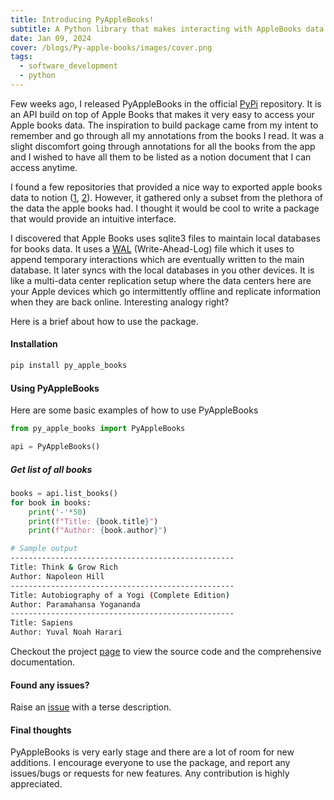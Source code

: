 ```yaml
---
title: Introducing PyAppleBooks!
subtitle: A Python library that makes interacting with AppleBooks data easy.
date: Jan 09, 2024
cover: /blogs/Py-apple-books/images/cover.png
tags:
  - software_development
  - python
---
```


Few weeks ago, I released PyAppleBooks in the official [PyPi](https://pypi.org/project/py-apple-books/) repository. It is an API build on top of Apple Books that makes it very easy to access your Apple books data. The inspiration to build package came from my intent to remember and go through all my annotations from the books I read. It was a slight discomfort going through annotations for all the books from the app and I wished to have all them to be listed as a notion document that I can access anytime.

I found a few repositories that provided a nice way to exported apple books data to notion ([1](https://github.com/subhamX/notion-easy-export), [2](https://github.com/matttrent/ibooks-highlights)). However, it gathered only a subset from the plethora of the data the apple books had. I thought it would be cool to write a package that would provide an intuitive interface.

I discovered that Apple Books uses sqlite3 files to maintain local databases for books data. It uses a [WAL](https://en.wikipedia.org/wiki/Write-ahead_logging) (Write-Ahead-Log) file which it uses to append temporary interactions which are eventually written to the main database. It later syncs with the local databases in you other devices. It is like a multi-data center replication setup where the data centers here are your Apple devices which go intermittently offline and replicate information when they are back online. Interesting analogy right?

Here is a brief about how to use the package.

#### Installation

```bash
pip install py_apple_books
```

#### Using PyAppleBooks

Here are some basic examples of how to use PyAppleBooks

```python
from py_apple_books import PyAppleBooks

api = PyAppleBooks()
```

##### Get list of all books

```python
books = api.list_books()
for book in books:
    print('-'*50)
    print(f"Title: {book.title}")
    print(f"Author: {book.author}")
```

```bash
# Sample output
--------------------------------------------------
Title: Think & Grow Rich
Author: Napoleon Hill
--------------------------------------------------
Title: Autobiography of a Yogi (Complete Edition)
Author: Paramahansa Yogananda
--------------------------------------------------
Title: Sapiens
Author: Yuval Noah Harari
```

Checkout the project [page](https://github.com/vgnshiyer/py-apple-books) to view the source code and the comprehensive documentation.

#### Found any issues?

Raise an [issue](https://github.com/vgnshiyer/py-apple-books/issues) with a terse description.

#### Final thoughts

PyAppleBooks is very early stage and there are a lot of room for new additions. I encourage everyone to use the package, and report any issues/bugs or requests for new features. Any contribution is highly appreciated.
